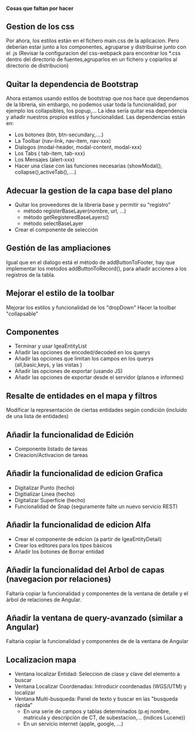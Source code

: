 
####    Cosas que faltan por hacer

## Gestion de los css
Por ahora, los estilos están en el fichero main.css de la aplicacion. Pero deberían estar
junto a los componentes, agruparse y distribuirse junto con el .js
(Revisar la configuracion del css-webpack para encontrar los *.css dentro del directorio de
fuentes,agruparlos en un fichero y copiarlos al directorio de distribucion)

## Quitar la dependencia de Bootstrap
Ahora estamos usando estilos de bootstrap que nos hace que dependamos de la libreria, sin 
embargo, no podemos usar toda la funcionalidad, por ejemplo los collapsibles, los popup,...
La idea sería quitar esa dependencia y añadir nuestros propios estilos y funcionalidad.
Las dependencias están en:
- Los botones (btn, btn-secundary,....)
- La Toolbar (nav-link, nav-item, nav-xxx)
- Dialogos (modal-header, modal-content, modal-xxx)
- Los Tabs ( tab-item, tab-xxx)
- Los Mensajes (alert-xxx)
- Hacer una clase con las funciones necesarias (showModal(), collapse(),activeTab(),....)

## Adecuar la gestion de la capa base del plano
- Quitar los proveedores de la libreria base y permitir su "registro"
    * método registerBaseLayer(nombre, url, ...)
    * método getRegisteredBaseLayers()
    * método selectBaseLayer
- Crear el componente de selección

## Gestión de las ampliaciones
Igual que en el dialogo está el método de addButtonToFooter, hay que implementar los metodos
addButtonToRecord(), para añadir acciones a los registros de la tabla.

## Mejorar el estilo de la toolbar
Mejorar los estilos y funcionalidad de los "dropDown"
Hacer la toolbar "collapsable"

## Componentes
* Terminar y usar IgeaEntityList
* Añadir las opciones de encoded/decoded en los querys
* Añadir las opciones que limitan los campos en los querys (all,basic,keys, y las vistas )
* Añadir las opciones de exportar (usando JS)
* Añadir las opciones de exportar desde el servidor (planos e informes)

## Resalte de entidades en el mapa y filtros
Modificar la representación de ciertas entidades según condición (incluido de una lista de entidades)

## Añadir la funcionalidad de Edición
* Componente listado de tareas
* Creacion/Activacion de tareas

## Añadir la funcionalidad de edicion Grafica
* Digitalizar Punto (hecho)
* Digitializar Linea (hecho)
* Digitalizar Superficie (hecho)
* Funcionalidad de Snap (seguramente falte un nuevo servicio REST)

## Añadir la funcionalidad de edicion Alfa
* Crear el componente de edicion (a partir de IgeaEntityDetail)
* Crear los editores para los tipos básicos
* Añadir los botones de Borrar entidad

## Añadir la funcionalidad del Arbol de capas (navegacion por relaciones)
Faltaría copiar la funcionalidad y componentes de la ventana de detalle y el
árbol de relaciones de Angular.

## Añadir la ventana de query-avanzado (similar a Angular)
Faltaría copiar la funcionalidad y componentes de de la ventana de Angular

## Localizacion mapa
* Ventana localizar Entidad: Seleccion de clase y clave del elemento a buscar  
* Ventana Localizar Coordenadas: Introducir coordenadas (WGS/UTM) y localizar
* Ventana Multi-busqueda: Panel de texto y buscar en las "busqueda rápida"
   - En una serie de campos y tablas determinados (p.ej nombre, matricula y descripción de CT, de subestacion,... (indices Lucene))
   - En un servicio internet (apple, google, ...)
 
 







